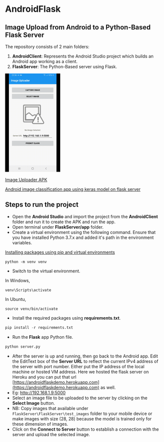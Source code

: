 # AndroidFlask

## Image Upload from Android to a Python-Based Flask Server
The repository consists of 2 main folders:
1. **AndroidClient**: Represents the Android Studio project which builds an Android app working as a client. 
2. **FlaskServer**: The Python-Based server using Flask.

<img src="demo/demo.gif" width="180px" height="320px" />

[Image Uploader APK](AndroidClient/app-release.apk)


[Android image classification app using keras model on flask server](https://codemaker2015.medium.com/eda31a94aa7c)


## Steps to run the project

* Open the **Android Studio** and import the project from the **AndroidClient** folder and run it to create the APK and run the app.
* Open terminal under **FlaskServer/app** folder.
* Create a virtual environment using the following command. Ensure that you have installed Python 3.7.x and added it's path in the environment variables.

[Installing packages using pip and virtual environments](https://packaging.python.org/guides/installing-using-pip-and-virtual-environments/)

```
python -m venv venv
```
* Switch to the virtual environment.

In Windows,
```
venv\Scripts\activate
```
In Ubuntu,
```
source venv/bin/activate
```
* Install the required packages using **requirements.txt**.
```python
pip install -r requirements.txt
```
* Run the **Flask** app Python file.
```python
python server.py
```
* After the server is up and running, then go back to the Android app. Edit the EditText box of the **Server URL** to reflect the current IPv4 address of the server with port number. Either put the IP address of the local machine or hosted VM address. Here we hosted the flask server on Heroku and you can put that url [https://androidflaskdemo.herokuapp.com](https://androidflaskdemo.herokuapp.com) as well.
* Eg: http://192.168.1.9:5000
* Select an image file to be uploaded to the server by clicking on the **Select Image** button. 
* NB: Copy images that available under `FlaskServer\FlaskServer\test_images` folder to your mobile device or make images with size (28, 28) because the model is trained only for these dimension of images.
* Click on the **Connect to Server** button to establish a connection with the server and upload the selected image.
